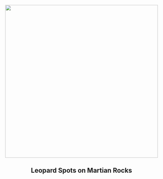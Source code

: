 
<p align="center"><img src="https://apod.nasa.gov/apod/image/2509/LeopardSpots_Perseverance_960.jpg" width="500" height="500"></p>
<h2 align="center"> Leopard Spots on Martian Rocks </h2>
